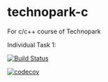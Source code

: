 # technopark-c
For c/c++ course of Technopark

Individual Task 1:

[![Build Status](https://travis-ci.org/GregoryBS/technopark-c.svg?branch=dz1)](https://travis-ci.org/GregoryBS/technopark-c)

[![codecov](https://codecov.io/gh/GregoryBS/technopark-c/branch/dz1/graphs/badge.svg)](https://codecov.io/gh/GregoryBS/technopark-c)
